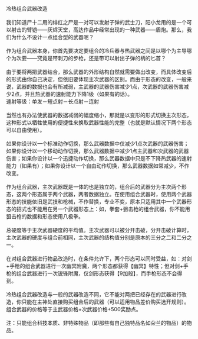 <title>冷热组合武器改造</title>
<meta name="GENERATOR" content="WinCHM">
<meta http-equiv="Content-Type" content="text/html; charset=gb2312">
<br>冷热组合武器改造 
<br>
<br>我们知道尸十二用的绯红之尸是一对可以发射子弹的武士刀，阳小龙用的是一个可以射击的臂铠——灰烬天堂，高达作品中经常出现的一种武器——盾炮。那么，我们为什么不设计一点组合型的武器呢？
<br>
<br>作为组合武器本身，你首先要决定要组合的冷兵器与热武器之间是以哪个为主导哪个为次要——究竟是带刺刀的步枪，还是带可以射出子弹的柄的匕首？
<br>
<br>由于要将两把武器结合，那么武器的外形结构自然就需要做出改变，而具体改变后的形式由你自己决定，但依旧要体现主次武器的区别。而由于形态的改变，一般来说，武器的数据也会有所减弱，主武器的武器伤害减少1点，次武器的武器伤害减少2点，并且热武器的速射能力下降1级（如果有的话）。
<br>速射等级：单发－短点射－长点射－连射
<br>
<br>当然也有办法使武器的数据减弱的幅度缩小，那就是以变形的形式切换主次形态，这种形式以牺牲使用的便捷性来换取武器性能的完整（也就是默认情况下两个形态可以自由使用）。
<br>
<br>如果你设计以一个标准动作切换，那么武器数据中仅减少1点次武器的武器伤害；如果你设计以一个移动动作切换，那么武器数据中减少1点主武器和次武器的武器伤害；如果你设计以一个迅捷动作切换，那么武器数据中只是不下降热武器的速射能力（如果有）；如果你设计以一个自由动作切换，那么武器数据如常减少，不作改变。
<br>
<br>作为组合武器，主次武器既是一体的也是独立的，组合后的武器分为主次两个形态，这两个形态属于两个武器，两者数据独立。在使用组合武器时，使用两个武器形态的技能依旧是武技和枪械，不作替换，专业不变，原本只适用其中一个武器形态的招式也不能用在另一个武器形态上：如，拳套+狙击枪的组合武器，你不能用狙击枪的数据和形态使用八极拳。
<br>
<br>总硬度等于主次武器硬度的平均值。主次武器可以被分开击破，分开击破计算时，主次武器的硬度与组合前相同，主次武器的结构值分别是原本的三分之二和二分之一。
<br>
<br>在对组合武器进行物品改造时，在条件允许下，两个形态可以同时受益，如：对剑+手枪的组合武器进行一次幽冥附魔，两个形态都获得【幽冥】特性；但对剑+手枪的组合武器进行一次锐锋附魔，仅剑形态获得【9加骰】，而手枪形态不会得到。
<br>
<br>冷热组合武器改造与一般的武器改造不同，它不能对两把已经存在的武器进行改造，你只能在主神处直接购买组合后的武器（可以适用物品差价购买选开规则）。组合武器的价格等于主武器价格+次武器价格+500奖励点。
<br>
<br>注：只能组合科技本质、非特殊物品（即那些有自己独特品名如朵兰的物品）的物品。
<br>
<br>